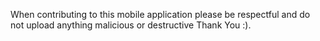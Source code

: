 When contributing to this mobile application please be respectful and do not upload anything malicious or destructive Thank You :). 
